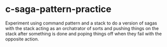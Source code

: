 # c-saga-pattern-practice

Experiment using command pattern and a stack to do a version of sagas with the stack acting as an orchatrator of sorts and pushing things on the stack after something is done and poping things off when they fail with the opposite action. 

